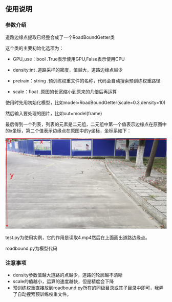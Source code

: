 ## 使用说明

### 参数介绍

道路边缘点提取已经整合成了一个RoadBoundGetter类

这个类的主要初始化选项为：

+ GPU_use：bool    .True表示使用GPU,False表示使用CPU

+ density:int      .道路采样的密度，值越大，道路边缘点越少

+ pretrain：string    .预训练权重文件的名称，代码会自动搜索预训练权重路径

+ scale：float     .原图的长宽缩小到原来的几倍后再运算

使用时先用初始化模型，比如model=RoadBoundGetter(scale=0.3,density=10)

然后输入要处理的图片，比如out=model(frame)

最后得到一个列表，列表的元素是二元组，二元组中第一个值表示边缘点在原图中的x坐标，第二个值表示边缘点在原图中的y坐标，坐标系如下：

![image-20230127233056000](./img/image-20230127233056000.png)

test.py为使用实例，它的作用是读取4.mp4然后在上面画出道路边缘点。

roadbound.py为模型代码

### 注意事项

+ density参数值越大道路的点越少，道路的轮廓越不清晰
+ scale的值越小，运算的速度越快，但是精度会下降
+ 预训练权重直接放到roadbound.py所在的同级目录或其子目录中即可，我弄了自动搜索预训练权重文件。